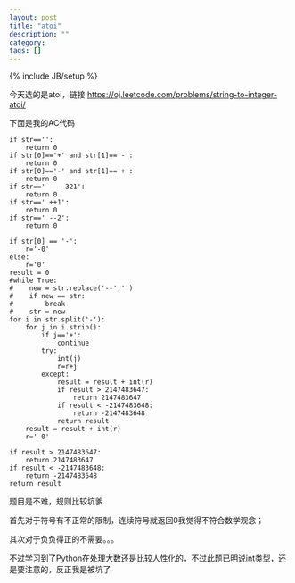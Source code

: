 ```yaml
---
layout: post
title: "atoi"
description: ""
category: 
tags: []
---
```

{% include JB/setup %}

今天选的是atoi，链接 <https://oj.leetcode.com/problems/string-to-integer-atoi/>

下面是我的AC代码

    if str=='':
        return 0
    if str[0]=='+' and str[1]=='-':
        return 0
    if str[0]=='-' and str[1]=='+':
        return 0
    if str=='   - 321':
        return 0
    if str==' ++1':
        return 0
    if str==' --2':
        return 0
        
    if str[0] == '-':
        r='-0'
    else:
        r='0'
    result = 0
    #while True:
    #    new = str.replace('--','')
    #    if new == str:
    #        break
    #    str = new
    for i in str.split('-'):
        for j in i.strip():
            if j=='+':
                continue
            try:
                int(j)
                r=r+j
            except:
                result = result + int(r)
                if result > 2147483647:
                    return 2147483647
                if result < -2147483648:
                    return -2147483648
                return result
        result = result + int(r)
        r='-0'
    
    if result > 2147483647:
        return 2147483647
    if result < -2147483648:
        return -2147483648
    return result 

题目是不难，规则比较坑爹

首先对于符号有不正常的限制，连续符号就返回0我觉得不符合数学观念；

其次对于负负得正的不需要。。。

不过学习到了Python在处理大数还是比较人性化的，不过此题已明说int类型，还是要注意的，反正我是被坑了